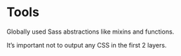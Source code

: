 # Tools

Globally used Sass abstractions like mixins and functions.

It’s important not to output any CSS in the first 2 layers.
